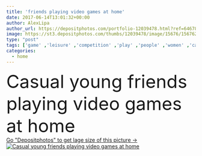 ```yaml
---
title: 'friends playing video games at home'
date: 2017-06-14T13:01:32+00:00
author: AlexLipa
author_url: https://depositphotos.com/portfolio-12039478.html?ref=64678756
image: https://st3.depositphotos.com/thumbs/12039478/image/15676/156762942/api_thumb_450.jpg?forcejpeg=true
type: "post"
tags: ['game' ,'leisure' ,'competition' ,'play' ,'people' ,'women' ,'caucasian' ,'friendship' ,'Men' ,'electronics' ,'emotional' ,'together' ,'togetherness' ,'friends' ,'indoors' ,'asian' ,'casual' ,'couples' ,'controllers' ,'devices' ,'gamepads' ,'gadgets' ,'multiethnic' ,'joysticks' ,'young adult' ,'african american' ,'Wireless Technology' ,'Domestic Life' ,'at home' ,'Video Game' ,'millennials' ,'Echo Boomers' ]
categories: 
  - home
---
```

<div aling="center">
            <font size="60"> Casual young friends playing video games at home</font>   
</div>
<div>
    <a href='https://st3.depositphotos.com/thumbs/12039478/image/15676/156762942/api_thumb_450.jpg?forcejpeg=true?ref=64678756' target=_blank > Go "Depositphotos" to get lage size of this picture ->
        <img href='https://st3.depositphotos.com/thumbs/12039478/image/15676/156762942/api_thumb_450.jpg?forcejpeg=true?ref=64678756' src='https://st3.depositphotos.com/12039478/15676/i/950/depositphotos_156762942-stock-photo-friends-playing-video-games-at.jpg?forcejpeg=true' alt='Casual young friends playing video games at home' >
    </a>
</div>
